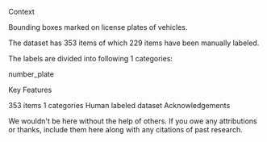 Context

Bounding boxes marked on license plates of vehicles.

The dataset has 353 items of which 229 items have been manually labeled.

The labels are divided into following 1 categories:

number_plate

Key Features

353 items
1 categories
Human labeled dataset
Acknowledgements

We wouldn't be here without the help of others. If you owe any attributions or thanks, include them here along with any citations of past research.
